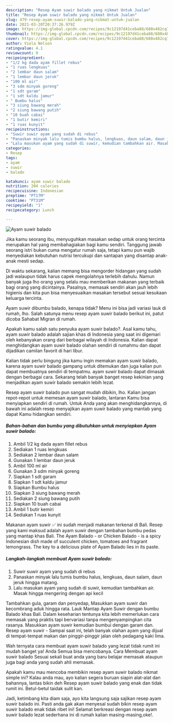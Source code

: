 ```yaml
---
description: "Resep Ayam suwir balado yang nikmat Untuk Jualan"
title: "Resep Ayam suwir balado yang nikmat Untuk Jualan"
slug: 479-resep-ayam-suwir-balado-yang-nikmat-untuk-jualan
date: 2021-03-20T20:37:26.979Z
image: https://img-global.cpcdn.com/recipes/9c12197d41ceba88/680x482cq70/ayam-suwir-balado-foto-resep-utama.jpg
thumbnail: https://img-global.cpcdn.com/recipes/9c12197d41ceba88/680x482cq70/ayam-suwir-balado-foto-resep-utama.jpg
cover: https://img-global.cpcdn.com/recipes/9c12197d41ceba88/680x482cq70/ayam-suwir-balado-foto-resep-utama.jpg
author: Viola Nelson
ratingvalue: 4.1
reviewcount: 9
recipeingredient:
- "1/2 kg dada ayam fillet rebus"
- "1 ruas lengkuas"
- "2 lembar daun salam"
- "1 lembar daun jeruk"
- "100 ml air"
- "3 sdm minyak goreng"
- "1 sdt garam"
- "1 sdt kaldu jamur"
- " Bumbu halus"
- "3 siung bawang merah"
- "2 siung bawang putih"
- "10 buah cabai"
- "1 butir kemiri"
- "1 ruas kunyit"
recipeinstructions:
- "Suwir suwir ayam yang sudah di rebus"
- "Panaskan minyak lalu tumis bumbu halus, lengkuas, daun salam, daun jeruk hingga matang."
- "Lalu masukan ayam yang sudah di suwir, kemudian tambahkan air. Masak hingga mengering dengan api kecil"
categories:
- Resep
tags:
- ayam
- suwir
- balado

katakunci: ayam suwir balado 
nutrition: 204 calories
recipecuisine: Indonesian
preptime: "PT17M"
cooktime: "PT31M"
recipeyield: "1"
recipecategory: Lunch

---
```



![Ayam suwir balado](https://img-global.cpcdn.com/recipes/9c12197d41ceba88/680x482cq70/ayam-suwir-balado-foto-resep-utama.jpg)

Jika kamu seorang ibu, menyuguhkan masakan sedap untuk orang tercinta merupakan hal yang membahagiakan bagi kamu sendiri. Tanggung jawab seorang istri bukan cuma mengatur rumah saja, tetapi kamu pun wajib menyediakan kebutuhan nutrisi tercukupi dan santapan yang disantap anak-anak mesti sedap.

Di waktu  sekarang, kalian memang bisa mengorder hidangan yang sudah jadi walaupun tidak harus capek mengolahnya terlebih dahulu. Namun banyak juga lho orang yang selalu mau memberikan makanan yang terbaik bagi orang yang dicintainya. Pasalnya, memasak sendiri akan jauh lebih higienis dan kita pun bisa menyesuaikan masakan tersebut sesuai kesukaan keluarga tercinta. 

Ayam suwir dibumbu balado, kenapa tidak? Menu ini bisa jadi variasi lauk di rumah, lho. Salah satunya menu resep ayam suwir balado berikut ini, patut dicoba Sahabat Migran di rumah.

Apakah kamu salah satu penyuka ayam suwir balado?. Asal kamu tahu, ayam suwir balado adalah sajian khas di Indonesia yang saat ini digemari oleh kebanyakan orang dari berbagai wilayah di Indonesia. Kalian dapat menghidangkan ayam suwir balado olahan sendiri di rumahmu dan dapat dijadikan camilan favorit di hari libur.

Kalian tidak perlu bingung jika kamu ingin memakan ayam suwir balado, karena ayam suwir balado gampang untuk ditemukan dan juga kalian pun dapat membuatnya sendiri di tempatmu. ayam suwir balado dapat dimasak dengan berbagai cara. Sekarang telah banyak banget resep kekinian yang menjadikan ayam suwir balado semakin lebih lezat.

Resep ayam suwir balado pun sangat mudah dibikin, lho. Kalian jangan repot-repot untuk memesan ayam suwir balado, lantaran Kamu bisa menyiapkan sendiri di rumah. Untuk Anda yang akan menghidangkannya, di bawah ini adalah resep menyajikan ayam suwir balado yang mantab yang dapat Kamu hidangkan sendiri.

<!--inarticleads1-->

##### Bahan-bahan dan bumbu yang dibutuhkan untuk menyiapkan Ayam suwir balado:

1. Ambil 1/2 kg dada ayam fillet rebus
1. Sediakan 1 ruas lengkuas
1. Sediakan 2 lembar daun salam
1. Gunakan 1 lembar daun jeruk
1. Ambil 100 ml air
1. Gunakan 3 sdm minyak goreng
1. Siapkan 1 sdt garam
1. Siapkan 1 sdt kaldu jamur
1. Siapkan  Bumbu halus
1. Siapkan 3 siung bawang merah
1. Sediakan 2 siung bawang putih
1. Siapkan 10 buah cabai
1. Ambil 1 butir kemiri
1. Sediakan 1 ruas kunyit


Makanan ayam suwir ✅ ini sudah menjadi makanan terkenal di Bali. Resep yang kami maksud adalah ayam suwir dengan tambahan bumbu pedas yang mantap khas Bali. The Ayam Balado - or Chicken Balado - is a spicy Indonesian dish made of succulent chicken, tomatoes and fragrant lemongrass. The key to a delicious plate of Ayam Balado lies in its paste. 

<!--inarticleads2-->

##### Langkah-langkah membuat Ayam suwir balado:

1. Suwir suwir ayam yang sudah di rebus
1. Panaskan minyak lalu tumis bumbu halus, lengkuas, daun salam, daun jeruk hingga matang.
1. Lalu masukan ayam yang sudah di suwir, kemudian tambahkan air. Masak hingga mengering dengan api kecil


Tambahkan gula, garam dan penyedap, Masukkan ayam suwir dan kecombrang aduk hingga rata. Lauk Mantap Ayam Suwir dengan bumbu Balado khas Bali. Dalam keseharian tentunya kita lebih memerlukan cara memasak yang praktis tapi bervariasi tanpa mengenyampingkan cita rasanya. Masukkan ayam suwir kemudian bumbui dengan garam dan. Resep ayam suwir - Sampai saat ini, telah banyak olahan ayam yang dijual di tempat-tempat makan dan pinggir-pinggir jalan oleh pedagang kaki lima. 

Wah ternyata cara membuat ayam suwir balado yang lezat tidak rumit ini mudah banget ya! Anda Semua bisa mencobanya. Cara Membuat ayam suwir balado Sesuai sekali buat anda yang baru belajar memasak ataupun juga bagi anda yang sudah ahli memasak.

Apakah kamu mau mencoba membikin resep ayam suwir balado nikmat simple ini? Kalau anda mau, ayo kalian segera buruan siapin alat-alat dan bahannya, lantas bikin deh Resep ayam suwir balado yang enak dan tidak rumit ini. Betul-betul taidak sulit kan. 

Jadi, ketimbang kita diam saja, ayo kita langsung saja sajikan resep ayam suwir balado ini. Pasti anda gak akan menyesal sudah bikin resep ayam suwir balado enak tidak ribet ini! Selamat berkreasi dengan resep ayam suwir balado lezat sederhana ini di rumah kalian masing-masing,oke!.

